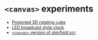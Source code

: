 # `<canvas>` experiments

- [Projected 3D rotating cube](https://s--i.github.io/experiments/cube)
- [LED broadcast style clock](https://s--i.github.io/experiments/ledclock)
- [`<canvas>` version of *starfield.scr*](https://s--i.github.io/experiments/starfield)
